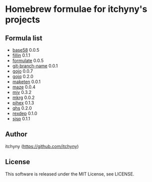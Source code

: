 # Homebrew formulae for itchyny's projects
## Formula list

- [base58](https://github.com/itchyny/base58-go) 0.0.5
- [fillin](https://github.com/itchyny/fillin) 0.1.1
- [formulate](https://github.com/itchyny/formulate) 0.0.5
- [git-branch-name](https://github.com/itchyny/git-branch-name) 0.0.1
- [gojo](https://github.com/itchyny/gojo) 0.0.7
- [gojq](https://github.com/itchyny/gojq) 0.2.0
- [maketen](https://github.com/itchyny/maketen-go) 0.0.1
- [maze](https://github.com/itchyny/maze) 0.0.4
- [miv](https://github.com/itchyny/miv) 0.3.2
- [mkrg](https://github.com/itchyny/mkrg) 0.0.2
- [pihex](https://github.com/itchyny/pihex-rs) 0.1.3
- [qhs](https://github.com/itchyny/qhs) 0.2.0
- [rexdep](https://github.com/itchyny/rexdep) 0.1.0
- [sjsp](https://github.com/itchyny/sjsp) 0.1.1

## Author
itchyny (https://github.com/itchyny)

## License
This software is released under the MIT License, see LICENSE.
